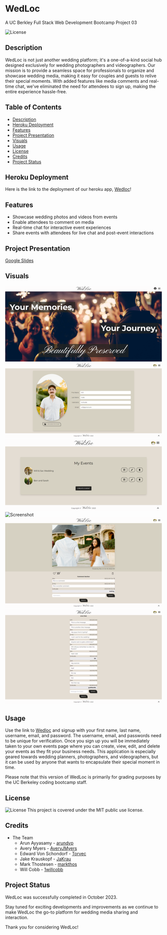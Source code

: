# WedLoc
A UC Berkley Full Stack Web Development Bootcamp Project 03

![License](https://img.shields.io/badge/License-mit-blue.svg)


## Description

WedLoc is not just another wedding platform; it's a one-of-a-kind social hub designed exclusively for wedding photographers and videographers. Our mission is to provide a seamless space for professionals to organize and showcase wedding media, making it easy for couples and guests to relive their special moments. With added features like media comments and real-time chat, we've eliminated the need for attendees to sign up, making the entire experience hassle-free.


## Table of Contents

- [Description](#description)
- [Heroku Deployment](#heroku-deployment)
- [Features](#features)
- [Project Presentation](#project-presentation)
- [Visuals](#visuals)
- [Usage](#usage)
- [License](#license)
- [Credits](#credits)
- [Project Status](#project-status)


## Heroku Deployment

Here is the link to the deployment of our heroku app, [Wedloc](https://wedloc-84c89e3ae29d.herokuapp.com/)!


## Features

- Showcase wedding photos and videos from events
- Enable attendees to comment on media
- Real-time chat for interactive event experiences
- Share events with attendees for live chat and post-event interactions


## Project Presentation
[Google Slides](https://docs.google.com/presentation/d/1Yo2I2PPT58voscTfZmLJ5dglf2jHLGa8pu-2-s-DXNI/edit#slide=id.p)


## Visuals


![Screenshot](./client/public/assets/readme/Wedloc%20HomePage.png)
![Screenshot](./client/public/assets/readme/Profile.png)
![Screenshot](./client/public/assets/readme/MyEvents.png)
![Screenshot](./client/public/assets/readme/EventSpace.png)
![Screenshot](./client/public/assets/readme/SinglePostView.png)
![Screenshot](./client/public/assets/readme/LiveChat.png)


## Usage

Use the link to [Wedloc](https://wedloc-84c89e3ae29d.herokuapp.com/) and signup with your first name, last name, username, email, and password.  The username, email, and passwords need to be unique for verification. Once you sign up you will be immediately taken to your own events page where you can create, view, edit, and delete your events as they fit your business needs.  This application is especially geared towards wedding planners, photographers, and videographers, but it can be used by anyone that wants to encapsulate their special moment in time.

Please note that this version of WedLoc is primarily for grading purposes by the UC Berkeley coding bootcamp staff.


## License
![License](https://img.shields.io/badge/License-MIT-blue.svg) This project is covered under the MIT public use license.


## Credits
- The Team
    - Arun Ayyasamy - <a href="https://github.com/arundvp" target="_blank">arundvp</a>
    - Avery Myers - <a href="https://github.com/AveryJMyers" target="_blank">AveryJMyers</a>
    - Edward Von Schondorf - <a href="https://github.com/Torvec" target="_blank">Torvec</a>
    - Jake Krauskopf - <a href="https://github.com/JaKrau" target="_blank">JaKrau</a>
    - Mark Thostesen - <a href="https://github.com/markthos" target="_blank">markthos</a>
    - Will Cobb - <a href="https://github.com/1willcobb" target="_blank">1willcobb</a>


## Project Status

WedLoc was successfully completed in October 2023.

Stay tuned for exciting developments and improvements as we continue to make WedLoc the go-to platform for wedding media sharing and interaction.

Thank you for considering WedLoc!